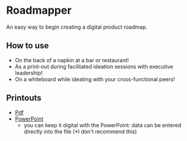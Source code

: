 # Roadmapper
An easy way to begin creating a digital product roadmap.
## How to use
* On the back of a napkin at a bar or restaurant!
* As a print-out during facilitated ideation sessions with executive leadership!
* On a whiteboard while ideating with your cross-functional peers!
## Printouts
* [Pdf](https://github.com/patrickbrandt/roadmapper/blob/master/Roadmapper.pdf)
* [PowerPoint](https://github.com/patrickbrandt/roadmapper/blob/master/Roadmapper.pptx)
  * you can keep it digital with the PowerPoint: data can be entered directly into the file (*I don't recommend this)
